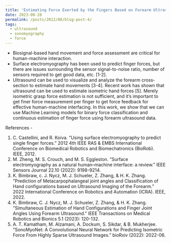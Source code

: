 ```yaml
---
title: 'Estimating Force Exerted by the Fingers Based on Forearm Ultrasound'
date: 2023-08-28
permalink: /posts/2012/08/blog-post-4/
tags:
  - ultrasound
  - sonomyography
  - force
---
```

<p><ul>
  <li>Biosignal-based hand movement and force assessment are critical for human-machine interaction.</l1>
  <li>Surface electromyography has been used to predict finger forces, but there are issues surrounding the sensor signal-to-noise ratio, number of sensors required to get good data, etc. [1-2].</l1>
  <li>Ultrasound can be used to visualize and analyze the forearm cross-section to estimate hand movements [3-4].</l1>
  <l1>Recent work has shown that ultrasound can be used to estimate isometric hand forces [5].</l1>
  <l1>Merely isometric grasp force estimation is not sufficient, and it’s important to get finer force measurement per finger to get force feedback for effective human-machine interfacing.</l1>
  <l1>In this work, we show that we can use Machine Learning models for binary force classification and continuous estimation of finger force using forearm ultrasound data.</l1></ul></p>

<p>
References - 
<ol>
  <li>C. Castellini, and R. Koiva. ”Using surface electromyography to predict single finger forces.” 2012 4th IEEE RAS & EMBS International Conference on Biomedical Robotics and Biomechatronics (BioRob). IEEE, 2012.</li>
  <li>M. Zheng, M. S. Crouch, and M. S. Eggleston. ”Surface electromyography as a natural human–machine interface: a review.” IEEE Sensors Journal 22.10 (2022): 9198-9214.</li>
  <li>K. Bimbraw, c. J. Nycz, M. J. Schueler, Z. Zhang, & H. K. Zhang. ”Prediction of Metacarpophalangeal joint angles and Classification of Hand configurations based on Ultrasound Imaging of the Forearm.” 2022 International Conference on Robotics and Automation (ICRA). IEEE, 2022.</li>
  <li>K. Bimbraw, C. J. Nycz, M. J. Schueler, Z. Zhang, & H. K. Zhang. ”Simultaneous Estimation of Hand Configurations and Finger Joint Angles Using Forearm Ultrasound.” IEEE Transactions on Medical Robotics and Bionics 5.1 (2023): 120-132.</li>
  <li>A. T. Kamatham, M. Alzamani, A. Dockum, S. Sikdar, & B. Mukherjee. ”SonoMyoNet: A Convolutional Neural Network for Predicting Isometric Force From Highly Sparse Ultrasound Images.” bioRxiv (2022): 2022-06.</li></ol></p>
